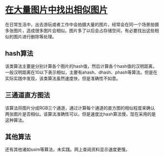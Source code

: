 # [在大量图片中找出相似图片](https://github.com/zhizunbao84/mygitblog/issues/9)

在日常生活中，出去游玩或者工作中会拍摄大量的图片，经常会在同一个场景拍摄多张图片，造成很多图片会相似。图片多了以后会占存储空间，有必要找出这些相似的图片进行删除等处理。
    
## hash算法
该类算法主要是分别计算各个图片的hash值，然后计算各个hash值的汉明距离，一般汉明距离在10以下表示相似，主要有ahash、dhash、phash等算法。但是在实际实践中发现，该类算法虽然速度快，但是准确性不如意。

## 三通道直方图法
该算法将图片分成RGB三个通道，通过计算每个通道的直方图的相似程度来确认两张图片是否相似。该算法准确性可以，但是速度比hash算法慢，现在采用的是这种算法。

## 其他算法
还有其他诸如ssim等算法，未实践。网上查阅资料显示速度更慢。